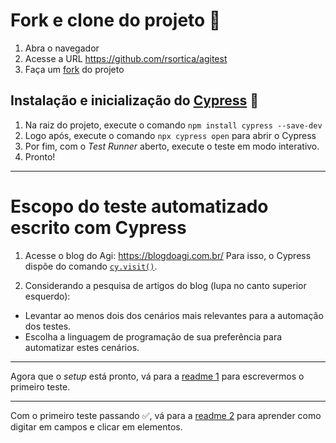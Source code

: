 # Fork e clone do projeto 🐑

1. Abra o navegador
2. Acesse a URL https://github.com/rsortica/agitest
3. Faça um [fork](https://docs.github.com/en/get-started/quickstart/fork-a-repo) do projeto



## Instalação e inicialização do [Cypress](https://cypress.io) 🌲

1. Na raiz do projeto, execute o comando `npm install cypress --save-dev`
2. Logo após, execute o comando `npx cypress open` para abrir o Cypress
3. Por fim, com o _Test Runner_ aberto, execute o teste em modo interativo.
4. Pronto!

___

# Escopo do teste automatizado escrito com Cypress

 1. Acesse o blog do Agi: https://blogdoagi.com.br/
    Para isso, o Cypress dispõe do comando [`cy.visit()`](https://on.cypress.io/visit).

 2. Considerando a pesquisa de artigos do blog (lupa no canto superior esquerdo):
 
* Levantar ao menos dois dos cenários mais relevantes para a automação dos testes.
* Escolha a linguagem de programação de sua preferência para automatizar estes cenários.


___

Agora que o _setup_ está pronto, vá para a [readme 1](./01.md) para escrevermos o primeiro teste.

___

Com o primeiro teste passando ✅, vá para a [readme 2](./02.md) para aprender como digitar em campos e clicar em elementos.


